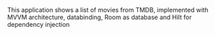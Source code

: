  This application shows a list of movies from TMDB, implemented with MVVM architecture, databinding, Room as database and Hilt for dependency injection
